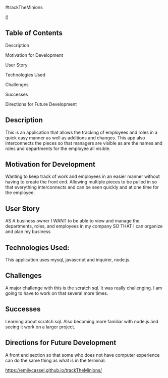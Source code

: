 #trackTheMinions


(![]())


## Table of Contents
Description

Motivation for Development

User Story

Technologies Used

Challenges

Successes

Directions for Future Development

## Description
This is an application that allows the tracking of employees and roles in a quick easy manner as well as additions and changes. This app also interconnects the pieces so that managers are visible as are the names and roles and departments for the employee all visible. 

## Motivation for Development
Wanting to keep track of work and employees in an easier manner without having to create the front end. Allowing multiple pieces to be pulled in so that everything interconnects and can be seen quickly and at one time for the employee. 

## User Story
AS A business owner
I WANT to be able to view and manage the departments, roles, and employees in my company
SO THAT I can organize and plan my business

## Technologies Used: 
This application uses mysql, javascript and inquirer, node.js.


## Challenges 
A major challenge with this is the scratch sql. It was really challenging. I am going to have to work on that several more times.  


## Successes
Learning about scratch sql. Also becoming more familiar with node.js and seeing it work on a larger project. 


## Directions for Future Development
A front end section so that some who does not have computer experience can do the same thing as what is in the terminal. 




https://emilycassel.github.io/trackTheMinions/